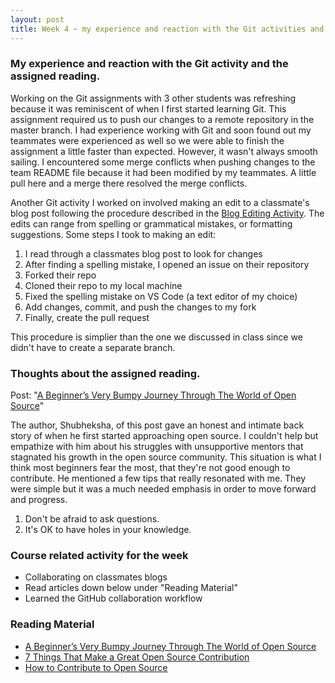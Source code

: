 ```yaml
---
layout: post
title: Week 4 ~ my experience and reaction with the Git activities and the assigned reading. 
---
```



### My experience and reaction with the Git activity and the assigned reading.

Working on the Git assignments with 3 other students was refreshing because it was reminiscent of when I first started learning Git. This assignment required us to push our changes to a remote repository in the master branch. I had experience working with Git and soon found out my teammates were experienced as well so we were able to finish the assignment a little faster than expected. However, it wasn't always smooth sailing. I encountered some merge conflicts when pushing changes to the team README file because it had been modified by my teammates. A little pull here and a merge there resolved the merge conflicts.

Another Git activity I worked on involved making an edit to a classmate's blog post following the procedure described in the [Blog Editing Activity](http://www.compsci.hunter.cuny.edu/~sweiss/course_materials/csci395.86/activities_f19/blog_editing_activity.pdf). The edits can range from spelling or grammatical mistakes, or formatting suggestions. 
Some steps I took to making an edit: 
1. I read through a classmates blog post to look for changes
2. After finding a spelling mistake, I opened an issue on their repository
3. Forked their repo 
4. Cloned their repo to my local machine 
5. Fixed the spelling mistake on VS Code (a text editor of my choice) 
6. Add changes, commit, and push the changes to my fork 
7. Finally, create the pull request 

This procedure is simplier than the one we discussed in class since we didn't have to create a separate branch. 

### Thoughts about the assigned reading.

Post: "[A Beginner’s Very Bumpy Journey Through The World of Open Source](https://www.freecodecamp.org/news/a-beginners-very-bumpy-journey-through-the-world-of-open-source-4d108d540b39/)"

The author, Shubheksha, of this post gave an honest and intimate back story of when he first started approaching open source. I couldn't help but empathize with him about his struggles with unsupportive mentors that stagnated his growth in the open source community. This situation is what I think most beginners fear the most, that they're not good enough to contribute. He mentioned a few tips that really resonated with me. They were simple but it was a much needed emphasis in order to move forward and progress.
1. Don't be afraid to ask questions.
2. It's OK to have holes in your knowledge.

### Course related activity for the week 
- Collaborating on classmates blogs 
- Read articles down below under "Reading Material" 
- Learned the GitHub collaboration workflow 

### Reading Material
- [A Beginner’s Very Bumpy Journey Through The World of Open Source](https://www.freecodecamp.org/news/a-beginners-very-bumpy-journey-through-the-world-of-open-source-4d108d540b39/)
- [7 Things That Make a Great Open Source Contribution](https://blog.newrelic.com/engineering/open-source-contribution/)
- [How to Contribute to Open Source](https://opensource.guide/how-to-contribute/)
